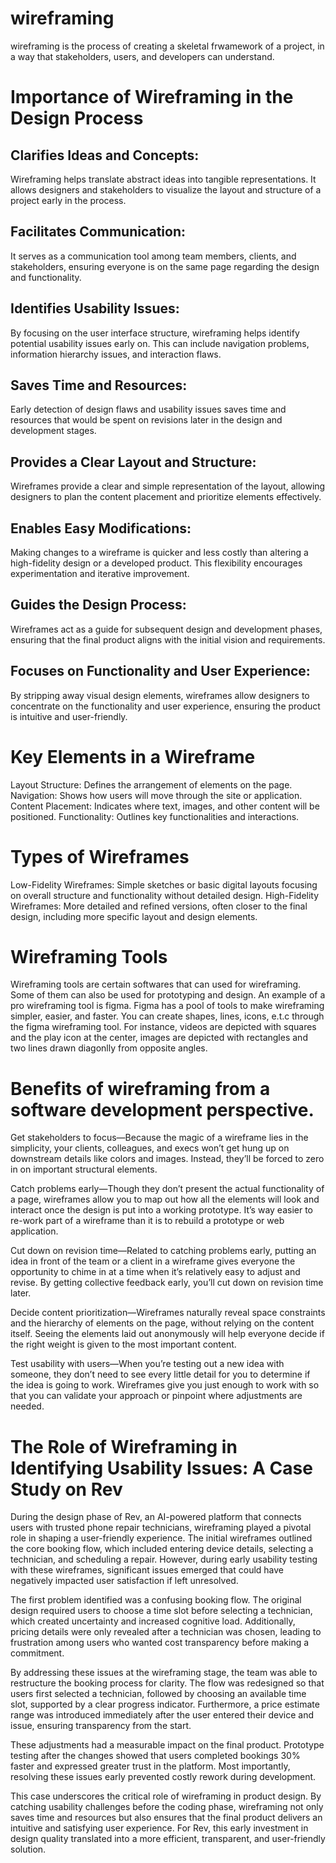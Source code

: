 # wireframing
wireframing is the process of creating a skeletal frwamework of a project, in a way that stakeholders, users, and developers can understand.

# Importance of Wireframing in the Design Process
## Clarifies Ideas and Concepts:
Wireframing helps translate abstract ideas into tangible representations. It allows designers and stakeholders to visualize the layout and structure of a project early in the process.

## Facilitates Communication:
It serves as a communication tool among team members, clients, and stakeholders, ensuring everyone is on the same page regarding the design and functionality.

## Identifies Usability Issues:
By focusing on the user interface structure, wireframing helps identify potential usability issues early on. This can include navigation problems, information hierarchy issues, and interaction flaws.

## Saves Time and Resources:
Early detection of design flaws and usability issues saves time and resources that would be spent on revisions later in the design and development stages.

## Provides a Clear Layout and Structure:
Wireframes provide a clear and simple representation of the layout, allowing designers to plan the content placement and prioritize elements effectively.

## Enables Easy Modifications:
Making changes to a wireframe is quicker and less costly than altering a high-fidelity design or a developed product. This flexibility encourages experimentation and iterative improvement.

## Guides the Design Process:
Wireframes act as a guide for subsequent design and development phases, ensuring that the final product aligns with the initial vision and requirements.

## Focuses on Functionality and User Experience:
By stripping away visual design elements, wireframes allow designers to concentrate on the functionality and user experience, ensuring the product is intuitive and user-friendly.

# Key Elements in a Wireframe
Layout Structure: Defines the arrangement of elements on the page.
Navigation: Shows how users will move through the site or application.
Content Placement: Indicates where text, images, and other content will be positioned.
Functionality: Outlines key functionalities and interactions.

# Types of Wireframes
Low-Fidelity Wireframes: Simple sketches or basic digital layouts focusing on overall structure and functionality without detailed design.
High-Fidelity Wireframes: More detailed and refined versions, often closer to the final design, including more specific layout and design elements.

# Wireframing Tools
Wireframing tools are certain softwares that can used for wireframing. Some of them can also be used for prototyping and design. An example of a pro wireframing tool is figma. Figma has a pool of tools to make wireframing simpler, easier, and faster. You can create shapes, lines, icons, e.t.c through the figma wireframing tool. For instance, videos are depicted with squares and the play icon at the center, images are depicted with rectangles and two lines drawn diagonlly from opposite angles.

# Benefits of wireframing from a software development perspective.
Get stakeholders to focus—Because the magic of a wireframe lies in the simplicity, your clients, colleagues, and execs won’t get hung up on downstream details like colors and images. Instead, they’ll be forced to zero in on important structural elements.

Catch problems early—Though they don’t present the actual functionality of a page, wireframes allow you to map out how all the elements will look and interact once the design is put into a working prototype. It’s way easier to re-work part of a wireframe than it is to rebuild a prototype or web application.

Cut down on revision time—Related to catching problems early, putting an idea in front of the team or a client in a wireframe gives everyone the opportunity to chime in at a time when it’s relatively easy to adjust and revise. By getting collective feedback early, you’ll cut down on revision time later.

Decide content prioritization—Wireframes naturally reveal space constraints and the hierarchy of elements on the page, without relying on the content itself. Seeing the elements laid out anonymously will help everyone decide if the right weight is given to the most important content.

Test usability with users—When you’re testing out a new idea with someone, they don’t need to see every little detail for you to determine if the idea is going to work. Wireframes give you just enough to work with so that you can validate your approach or pinpoint where adjustments are needed.

# The Role of Wireframing in Identifying Usability Issues: A Case Study on Rev

During the design phase of Rev, an AI-powered platform that connects users with trusted phone repair technicians, wireframing played a pivotal role in shaping a user-friendly experience. The initial wireframes outlined the core booking flow, which included entering device details, selecting a technician, and scheduling a repair. However, during early usability testing with these wireframes, significant issues emerged that could have negatively impacted user satisfaction if left unresolved.

The first problem identified was a confusing booking flow. The original design required users to choose a time slot before selecting a technician, which created uncertainty and increased cognitive load. Additionally, pricing details were only revealed after a technician was chosen, leading to frustration among users who wanted cost transparency before making a commitment.

By addressing these issues at the wireframing stage, the team was able to restructure the booking process for clarity. The flow was redesigned so that users first selected a technician, followed by choosing an available time slot, supported by a clear progress indicator. Furthermore, a price estimate range was introduced immediately after the user entered their device and issue, ensuring transparency from the start.

These adjustments had a measurable impact on the final product. Prototype testing after the changes showed that users completed bookings 30% faster and expressed greater trust in the platform. Most importantly, resolving these issues early prevented costly rework during development.

This case underscores the critical role of wireframing in product design. By catching usability challenges before the coding phase, wireframing not only saves time and resources but also ensures that the final product delivers an intuitive and satisfying user experience. For Rev, this early investment in design quality translated into a more efficient, transparent, and user-friendly solution.
 
